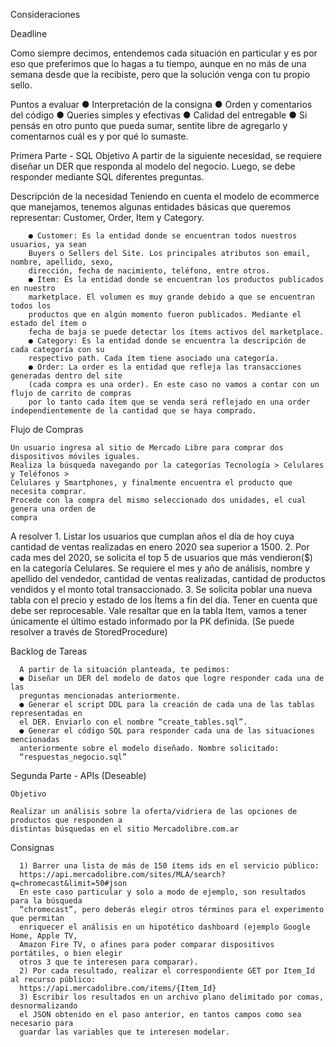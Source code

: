 Consideraciones

Deadline

Como siempre decimos, entendemos cada situación en particular y es por eso que
preferimos que lo hagas a tu tiempo, aunque en no más de una semana desde que la
recibiste, pero que la solución venga con tu propio sello.

Puntos a evaluar
● Interpretación de la consigna
● Orden y comentarios del código
● Queries simples y efectivas
● Calidad del entregable
● Si pensás en otro punto que pueda sumar, sentite libre de agregarlo y comentarnos
    cuál es y por qué lo sumaste.

Primera Parte - SQL
  Objetivo
    A partir de la siguiente necesidad, se requiere diseñar un DER que responda al modelo del
    negocio. Luego, se debe responder mediante SQL diferentes preguntas.

Descripción de la necesidad
        Teniendo en cuenta el modelo de ecommerce que manejamos, tenemos algunas entidades
        básicas que queremos representar: Customer, Order, Item y Category.
        
        ● Customer: Es la entidad donde se encuentran todos nuestros usuarios, ya sean
        Buyers o Sellers del Site. Los principales atributos son email, nombre, apellido, sexo,
        dirección, fecha de nacimiento, teléfono, entre otros.
        ● Item: Es la entidad donde se encuentran los productos publicados en nuestro
        marketplace. El volumen es muy grande debido a que se encuentran todos los
        productos que en algún momento fueron publicados. Mediante el estado del ítem o
        fecha de baja se puede detectar los ítems activos del marketplace.
        ● Category: Es la entidad donde se encuentra la descripción de cada categoría con su
        respectivo path. Cada ítem tiene asociado una categoría.
        ● Order: La order es la entidad que refleja las transacciones generadas dentro del site
        (cada compra es una order). En este caso no vamos a contar con un flujo de carrito de compras
        por lo tanto cada ítem que se venda será reflejado en una order independientemente de la cantidad que se haya comprado.



Flujo de Compras

    Un usuario ingresa al sitio de Mercado Libre para comprar dos dispositivos móviles iguales.
    Realiza la búsqueda navegando por la categorías Tecnología > Celulares y Teléfonos >
    Celulares y Smartphones, y finalmente encuentra el producto que necesita comprar.
    Procede con la compra del mismo seleccionado dos unidades, el cual genera una orden de
    compra




A resolver
      1. Listar los usuarios que cumplan años el día de hoy cuya cantidad de ventas
      realizadas en enero 2020 sea superior a 1500.
      2. Por cada mes del 2020, se solicita el top 5 de usuarios que más vendieron($) en la
      categoría Celulares. Se requiere el mes y año de análisis, nombre y apellido del
      vendedor, cantidad de ventas realizadas, cantidad de productos vendidos y el monto
      total transaccionado.
      3. Se solicita poblar una nueva tabla con el precio y estado de los Ítems a fin del día.
      Tener en cuenta que debe ser reprocesable. Vale resaltar que en la tabla Item,
      vamos a tener únicamente el último estado informado por la PK definida. (Se puede
      resolver a través de StoredProcedure)





Backlog de Tareas


      A partir de la situación planteada, te pedimos:
      ● Diseñar un DER del modelo de datos que logre responder cada una de las
      preguntas mencionadas anteriormente.
      ● Generar el script DDL para la creación de cada una de las tablas representadas en
      el DER. Enviarlo con el nombre “create_tables.sql”.
      ● Generar el código SQL para responder cada una de las situaciones mencionadas
      anteriormente sobre el modelo diseñado. Nombre solicitado:
      “respuestas_negocio.sql”



Segunda Parte - APIs (Deseable)

    Objetivo
    
    Realizar un análisis sobre la oferta/vidriera de las opciones de productos que responden a
    distintas búsquedas en el sitio Mercadolibre.com.ar



Consignas


      1) Barrer una lista de más de 150 ítems ids en el servicio público:
      https://api.mercadolibre.com/sites/MLA/search?q=chromecast&limit=50#json
      En este caso particular y solo a modo de ejemplo, son resultados para la búsqueda
      “chromecast”, pero deberás elegir otros términos para el experimento que permitan
      enriquecer el análisis en un hipotético dashboard (ejemplo Google Home, Apple TV,
      Amazon Fire TV, o afines para poder comparar dispositivos portátiles, o bien elegir
      otros 3 que te interesen para comparar).
      2) Por cada resultado, realizar el correspondiente GET por Item_Id al recurso público:
      https://api.mercadolibre.com/items/{Item_Id}
      3) Escribir los resultados en un archivo plano delimitado por comas, desnormalizando
      el JSON obtenido en el paso anterior, en tantos campos como sea necesario para
      guardar las variables que te interesen modelar.
